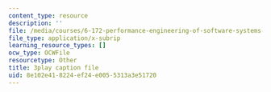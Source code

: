 ```yaml
---
content_type: resource
description: ''
file: /media/courses/6-172-performance-engineering-of-software-systems-fall-2018/8e102e418224ef24e0055313a3e51720_d5e_YJGXXFU.srt
file_type: application/x-subrip
learning_resource_types: []
ocw_type: OCWFile
resourcetype: Other
title: 3play caption file
uid: 8e102e41-8224-ef24-e005-5313a3e51720
---
```

